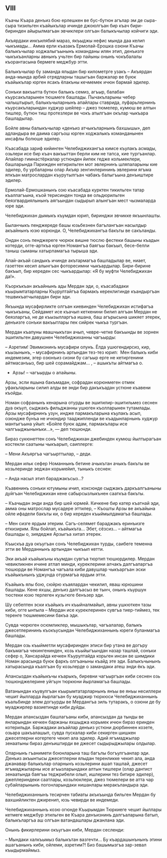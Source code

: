 ## VIII

Къачы Къара денъиз бою ерлешкен ве бус-бутюн агълар эм де сыра-сыра тизильген къайыкълар ичинде джоюлгъан бир къач бири-биринден айырылмагъан эвчиклери олгъан балыкъчылар койчиги эди.

Акъярдаки инкъилябий  мараз, якъыджы нефис мында даа келип чыкъмады…
Амма ерли къазакъ Ермолай-Ерошка озюни Къачы балыкъчылар ходжалыгъынынъ команданы илян этип, денъизге чыкъкъанларны авнынъ учьтен бир пайыны  онынъ чокъбалалы къорантасына бермеге меджбур этти.

Балыкъчылар бу заманда ялыдан бир километрге узакъ – Акъярдан анда-мында арбий отрядларны ташыгъан баржалар ве буюк къайыкълар юрген ясакъ ёлакъны кечмемек ичюн бармай эдилер.

Сонъки вакъытта бутюн балыкъ семиз, агъыр, балабан къурсакъларынен тюшмеге башлады.
Пычакъларыны чебер чалыштырып, балыкъчыларнынъ апайлары ставрида, луфарьлернинъ къурсакъларындан худжур шейлер – джез тюмелер, кумюш ве алтын тишлер, бутюн тиш протезлери ве чокъ атылгъан окълар чыкъара башладылар.

Бойле авны балыкъчылар «денъиз атчыкъларнынъ бахшышы», деп адландыра ве даима саргъош юрген ходжалыкъ команданынен инсафлы болюше эдилер.

Къасабада зариф кийинген Челебиджихангъа кимсе къулакъ асмады, озьлери исе бир къач вакъыттан берли ким не тапса, кие тургъанлар.
Апайлар гимнастёркалар устюнден йипек гедже кольмеклери, башларында Парижден кетирильген мот эвлернинъ шляпаларыны кие эдилер, бу урбаларны олар Акъяр зенгинлерининъ эвлерини ягъма япкъан матрослардан къурутылгъан чабакъ балыгъына денъиштире эдилер.

Ермолай-Ермошканынъ озю къасабада курктен тикильген татар къалпагъына, къой терисинден тонда ве ольдюрильген беязгвардиялынынъ аягъындан сыдырып алынгъан мест чызмаларда юре эди.

Челебиджихан дымыкъ къумдан юрип, биринджи эвчикке якъынлашты.

Быланчыкъ пенджереде башы юзьбезнен багълангъан насылдыр акъайнынъ юзю корюнди.
О, Челебиджихангъа бакъты ве сакъланды.

Ондан сонъ пенджереге чюрюк вишне тюслю фестеки башыны къадын котерди, огге-арткъа юрген Номангъа баягъы бакъып, бесе-белли таныш сыманы хатырламагъа тырыша эди.

Апай-акъай сандыкъ ичинде акътармагъа башладылар ве, ниает, газеттен кесип алынгъан фоторесимни чыкъардылар.
Бири-бирине бакъып, бир кереден сес чыкъардылар:
«Я бу муфти Челебиджихан да!».

Къоркъкъан акъайнынъ ады Мердан эди, о, къасабадаки къырымтатарларны Къурултайгъа бармакъ кереклигинде къандыргъан тешвикъатчылардан бири эди.

Якъында мусафирликте олгъан киевинден Челебиджихан истифагъа чыкъкъаны, Сейдамет исе къачып кеткенини билип алгъан Мердан не беязларгъа, не де къызылларгъа ишана, баш агърысына шикяет этерек, денъизге сонъки вакъытлары пек сийрек чыкъа тургъан.

Мердан къапуны явашчыкътан ачып, чевре-четке бакъынды ве зорнен эшитильген давушнен Челебиджиханны чагъырды:

– Азретим!
Эвимизнинъ мусафири олунъ.
Ёлда ушюгендирсиз, кир, къызынынъ, – мусафирнинъ артындан тез-тез юрип:
 Мен балыкъ киби индемезим, эгер озюнъиз сизни бу сагъыр ерге не кетиргенини айтмасанъыз, бир шей сорамайджам… , – ашыкъты айтмагъа о.

- Арзы! – чагъырды о апайыны.

Арзы, эсли яшына бакъмадан, софрадан корюнмеген отмек уфакъларыны силип алды ве энди бир дакъкъадан устюне къавени къойды.

Номан софранынъ кенарына отурды ве эшитилир-эшитильмез сеснен дуа окъуп, сыджакъ фильджанны ушюген къолларынен тутамлады.
Арзы мусафирнинъ узун, индже пармакъларына къулакъ асып, озюндже бунъа не ичюндир тааджипленди ве къадынларнынъ худжур мантыгъына уйып:
«Бойле буюк адам, пармакълары исе чалгъыджынынъки…», — деп тюшюнди.

Бираз сукюнеттен сонъ Челебиджихан джебинден кумюш йылтырагъан костекли саатыны чыкъарып, саиплерге: 

– Мени Акъяргъа чагъырттылар, – деди.

Мердан ильк сефер Номаннынъ бетине ачыкътан ачыкъ бакъты ве козьлеринде эеджан корьмейип, тыныкъ сеснен:

– Анда насыл этип бараджакъсыз...?

Къавенинъ сонъки ютумыны ичип, коксюнде сыджакъ даркъалгъаныны дуйгъан Челебиджихан кене сабырсызлыкънен сааткъа бакъты.

– Къачыдан энди анда бир шей юрмей.
Кичкене бир катер къатнай эди, амма оны матрослар мусадере эттилер, – Къошты Арзы ве акъайына ойле ифадели бакъты ки, о бир кереден къыймылдамагъа башлады.

– Мен сизге ярдым этерим.
Сагъ-селямет бараджакъ еринъизге еткизирим.
Ялы бойлап, къайыкъта…
Эбет, сёзсиз… – айтмагъа башлады о, зиядедже Арзыгъа хитап этерек.

Къыскъа дуа окъугъан сонъ Челебиджихан турды, саибеге теменна этти ве Мерданнынъ артындан чыкъып кетти.

Эки акъай къайыкъны къумдан  сувгъа тюртип тюшюрдилер.
Мердан чевикликнен ичине атлап минди, куреклерини алчакъ далгъаларгъа тюшюрди ве Номангъа чагъала киби давушлар чыкъаргъан эски къайыкънынъ уджунда отурмагъа ярдым этти. 

Къайыкъ ялы бою, сюйрю къаялардан чекилип, яваш юрюшини башлады.
Кене яхшы, денъиз далгъасыз ве тынч, онынъ къуршун тюстеки юзю терлеген кузьгюге бенъзер эди.

Шу себептен эски къайыкъ ич къыйналмайып, авны ушкюткен тазы киби, огге ынтыла – Мердан исе куреклеринен сувгъа тиер-тиймез, тек теренге тюшмемесини бакъа эди.

Сувда чюрюген осюмликлер, мышыкълар, чагъалалар, балыкъ джесетлерининъ къокъусындан Челебиджиханнынъ юреги буланмагъа башлады.

Мердан озь къыйметли мусафиринден эписи бир утана ве догъру бакъмагъа чекингенинден, козь къыйыгъындан назар ташлай, сонъки сефер о, Хансарайда кечкен Къурултайда корьген инсан ве шимдики Номан арасында  буюк фаркъ олгъаныны къайд эте эди.
Балыкъчынынъ хатырасында къалгъан бу козьлерде о замандаки атеш энди ёкъ эди.

Апансыздан къайыкъчы къарыкъ, биревни чагъыргъан киби сеснен озь тюшюнджелерине уйгъун тюркюни йырламагъа башлады.

Ватанындан къувулгъан къырымтатарларнынъ янъы ве янъы несиллери чешит йылларда йырлагъан бу муаджир тюркюси Челебиджиханнынъ къальбинде элем догъурды ве Мердангъа зиль тутаракъ, о озюни де бу муаджирлер вазиетинде киби дуйды.

Мердан апансыздан башлагъаны киби, апансыздан да тынды ве янларындан кечкен баржаны яхшыджа корьмек ичюн бираз еринден котерильди.
Баржадаки акъайлар денъиз устюни дюрбиннен козете, озьара шакъалашып, сувда пускалар киби секирген шишкен джесетлерни когертеге чекип ала эдилер.
Адий ягъмаджылар зенаатыны бираз денъиштирди ве джесет сыдырыджылары  олдылар.

Оларнынъ гъанимети боюнларына таш багълы богъулгъанлар эди.
Денъиз акъынтысы джесетлерни ялыдан теренликке чекип ала, анда джанавар балыкълар оларнынъ козьлерини ашап ташлай, джесет ягъмаджыларны исе агъызларындаки алтын тишлери (олар дантист зенаатында баягъы теджрибели олып, ишлерини тез битире эдилер), джеплериндеки саатлары, козьлюклери, джез тюмелери ве атта чар субайларынынъ погонларындаки нишанлары меракъландыра эди.

Челебиджиханнынъ тесирчен табиаты акъкъында бильген Мердан бу вахшийликтен джиренип, юзь чевирди ве индемеди.

Челебиджиханнынъ козю огюнде Къырымдан Тюркиеге чешит йыллары кетмеге меджбур этильген ве Къара денъизнинъ далгъаларына батып, балыкъларгъа аш олгъан ватандашлары джанлана эди.

Онынъ фикирлерини окъугъан киби, Мердан сесленди:

– Мындаки халкъымыз балыкътан вазгечти…
Бу къардашынънынъ этини ашагъанынъ киби, ойлеми, азретим?!
Биз башымызгъа зар-зевал къыдырмаймыз.